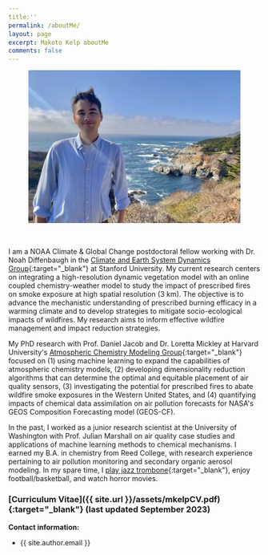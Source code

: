 ```yaml
---
title:''
permalink: /aboutMe/
layout: page
excerpt: Makoto Kelp aboutMe
comments: false
---
```


<figure>
<img src="/assets/img/bigsur.jpg" alt="bigsur fig">
</figure>

<br />


I am a NOAA Climate & Global Change postdoctoral fellow working with Dr. Noah Diffenbaugh in the [Climate and Earth System Dynamics Group](https://climatelab.stanford.edu/){:target="_blank"} at Stanford University. My current research centers on integrating a high-resolution dynamic vegetation model with an online coupled chemistry-weather model to study the impact of prescribed fires on smoke exposure at high spatial resolution (3 km). The objective is to advance the mechanistic understanding of prescribed burning efficacy in a warming climate and to develop strategies to mitigate socio-ecological impacts of wildfires. My research aims to inform effective wildfire management and impact reduction strategies.

My PhD research with Prof. Daniel Jacob and Dr. Loretta Mickley at Harvard University's [Atmospheric Chemistry Modeling Group](https://acmg.seas.harvard.edu/){:target="_blank"} focused on (1) using machine learning to expand the capabilities of atmospheric chemistry models, (2) developing dimensionality reduction algorithms that can determine the optimal and equitable placement of air quality sensors, (3) investigating the potential for prescribed fires to abate wildfire smoke exposures in the Western United States, and (4) quantifying impacts of chemical data assimilation on air pollution forecasts for NASA's GEOS Composition Forecasting model (GEOS-CF).

In the past, I worked as a junior research scientist at the University of Washington with Prof. Julian Marshall on air quality case studies and applications of machine learning methods to chemical mechanisms. I earned my B.A. in chemistry from Reed College, with research experience pertaining to air pollution monitoring and secondary organic aerosol modeling. In my spare time, I [play jazz trombone](https://soundcloud.com/philosophytalk/it-dont-mean-a-thing-from-your-lying-eyes-112915){:target="_blank"}, enjoy football/basketball, and watch horror movies.


### [Curriculum Vitae]({{ site.url }}/assets/mkelpCV.pdf){:target="_blank"} (last updated September 2023)


**Contact information:**
- {{ site.author.email }}
